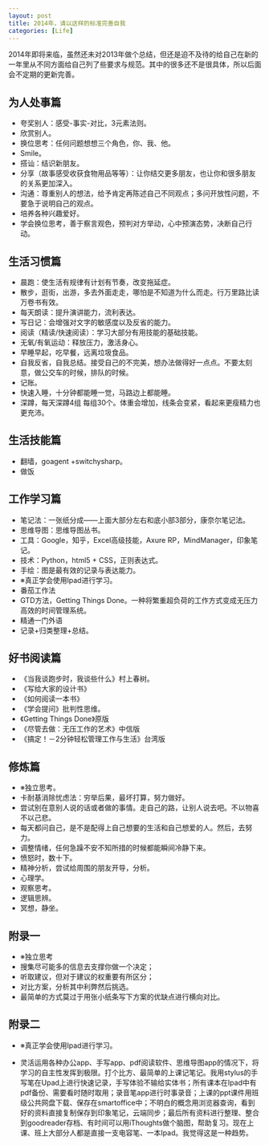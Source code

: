 ```yaml
---
layout: post
title: 2014年，请以这样的标准完善自我
categories: [Life]
---
```


2014年即将来临，虽然还未对2013年做个总结，但还是迫不及待的给自己在新的一年里从不同方面给自己列了些要求与规范。其中的很多还不是很具体，所以后面会不定期的更新完善。

## 为人处事篇

- 夸奖别人：感受-事实-对比，3元素法则。
- 欣赏别人。
- 换位思考：任何问题想想三个角色，你、我、他。
- Smile。
- 搭讪：结识新朋友。
- 分享（故事感受收获食物用品等等）：让你结交更多朋友，也让你和很多朋友的关系更加深入。
- 沟通：尊重别人的想法，给予肯定再陈述自己不同观点；多问开放性问题，不要急于说明自己的观点。
- 培养各种兴趣爱好。
- 学会换位思考，善于察言观色，预判对方举动，心中预演态势，决断自己行动。

## 生活习惯篇

- 晨跑：使生活有规律有计划有节奏，改变拖延症。
- 散步，逛街，出游，多去外面走走，哪怕是不知道为什么而走。行万里路比读万卷书有效。
- 每天朗读：提升演讲能力，流利表达。
- 写日记：会增强对文字的敏感度以及反省的能力。
- 阅读（精读/快速阅读）：学习大部分有用技能的基础技能。
- 无氧/有氧运动：释放压力，激活身心。
- 早睡早起，吃早餐，远离垃圾食品。
- 自我反省，自我总结。接受自己的不完美，想办法做得好一点点。不要太刻意，做公交车的时候，排队的时候。
- 记账。
- 快速入睡，十分钟都能睡一觉，马路边上都能睡。
- 深蹲，每天深蹲4组 每组30个。体重会增加，线条会变紧，看起来更瘦精力也更充沛。

## 生活技能篇

- 翻墙，goagent +switchysharp。
- 做饭

## 工作学习篇

- 笔记法：一张纸分成——上面大部分左右和底小部3部分，康奈尔笔记法。
- 思维导图：思维导图丛书。
- 工具：Google，知乎，Excel高级技能，Axure RP，MindManager，印象笔记。
- 技术：Python，html5 + CSS，正则表达式。
- 手绘：图是最有效的记录与表达能力。
- ※真正学会使用Ipad进行学习。
- 番茄工作法
- GTD方法，Getting Things Done。一种将繁重超负荷的工作方式变成无压力高效的时间管理系统。
- 精通一门外语
- 记录+归类整理+总结。

## 好书阅读篇

- 《当我谈跑步时，我谈些什么》村上春树。
- 《写给大家的设计书》
- 《如何阅读一本书》
- 《学会提问》批判性思维。
- 《Getting Things Done》原版
- 《尽管去做：无压工作的艺术》中信版
- 《搞定！－2分钟轻松管理工作与生活》台湾版

## 修炼篇

- ※独立思考。
- 卡耐基消除忧虑法：穷举后果，最坏打算，努力做好。
- 尝试别在意别人说的话或者做的事情。走自己的路，让别人说去吧。不以物喜不以己悲。
- 每天都问自己，是不是配得上自己想要的生活和自己想爱的人。然后，去努力。
- 调整情绪，任何急躁不安不知所措的时候都能瞬间冷静下来。
- 愤怒时，数十下。
- 精神分析，尝试给周围的朋友开导，分析。
- 心理学。
- 观察思考。
- 逻辑思辨。
- 冥想，静坐。

## 附录一
- ※独立思考
- 搜集尽可能多的信息去支撑你做一个决定；
- 听取建议，但对于建议的权重要有所区分；
- 对比方案，分析其中利弊然后挑选。
- 最简单的方式莫过于用张小纸条写下方案的优缺点进行横向对比。

## 附录二
- ※真正学会使用Ipad进行学习。

- 灵活运用各种办公app、手写app、pdf阅读软件、思维导图app的情况下，将学习的自主性发挥到极限。打个比方、最简单的上课记笔记。我用stylus的手写笔在Upad上进行快速记录，手写体验不输给实体书；所有课本在Ipad中有pdf备份、需要看时随时取用；录音笔app进行时事录音；上课的ppt课件用班级公共网盘下载、保存在smartoffice中；不明白的概念用浏览器查询，看到好的资料直接复制保存到印象笔记，云端同步；最后所有资料进行整理、整合到goodreader存档、有时间可以用iThoughts做个脑图，帮助复习。现在上课、班上大部分人都是直接一支电容笔、一本Ipad。我觉得这是一种趋势。
